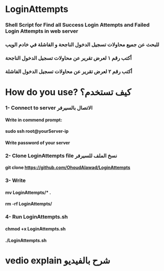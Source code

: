 # LoginAttempts
### Shell Script for Find all Success Login Attempts and Failed Login Attempts in web server
### للبحث عن جميع محاولات تسجيل الدخول الناجحة و الفاشلة في خادم الويب
### أكتب رقم ١ لعرض تقرير عن محاولات تسجيل الدخول الناجحة
### أكتب رقم ٢ لعرض تقرير عن محاولات تسجيل الدخول الفاشلة  
 
# How do you use? كيف تستخدم؟
### 1- Connect to server الاتصال بالسيرفر
#### Write in commend prompt:
#### sudo ssh root@yourServer-ip
#### Write password of your server
### 2- Clone LoginAttempts file نسخ الملف للسيرفر  
#### git clone https://github.com/OhoudAlawad/LoginAttempts
### 3- Write
#### mv LoginAttempts/* .
#### rm -rf LoginAttempts/
### 4- Run LoginAttempts.sh 
#### chmod +x LoginAttempts.sh
#### ./LoginAttempts.sh
# vedio explain شرح بالفيديو

